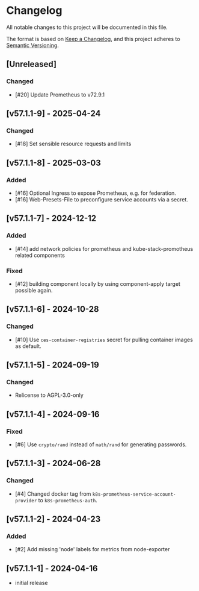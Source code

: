 # Changelog

All notable changes to this project will be documented in this file.

The format is based on [Keep a Changelog](https://keepachangelog.com/en/1.0.0/),
and this project adheres to [Semantic Versioning](https://semver.org/spec/v2.0.0.html).

## [Unreleased]

### Changed
- [#20] Update Prometheus to v72.9.1

## [v57.1.1-9] - 2025-04-24
### Changed
- [#18] Set sensible resource requests and limits

## [v57.1.1-8] - 2025-03-03
### Added
- [#16] Optional Ingress to expose Prometheus, e.g. for federation.
- [#16] Web-Presets-File to preconfigure service accounts via a secret.

## [v57.1.1-7] - 2024-12-12
### Added
- [#14] add network policies for prometheus and kube-stack-promotheus related components

### Fixed
- [#12] building component locally by using component-apply target possible again.

## [v57.1.1-6] - 2024-10-28
### Changed
- [#10] Use `ces-container-registries` secret for pulling container images as default.

## [v57.1.1-5] - 2024-09-19
### Changed
- Relicense to AGPL-3.0-only

## [v57.1.1-4] - 2024-09-16
### Fixed
- [#6] Use `crypto/rand` instead of `math/rand` for generating passwords.

## [v57.1.1-3] - 2024-06-28
### Changed
- [#4] Changed docker tag from `k8s-prometheus-service-account-provider` to `k8s-prometheus-auth`.

## [v57.1.1-2] - 2024-04-23
### Added
- [#2] Add missing 'node' labels for metrics from node-exporter

## [v57.1.1-1] - 2024-04-16
- initial release
